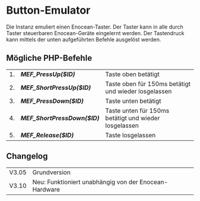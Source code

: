 <!DOCTYPE html>
<html lang="de">
  <head>
    <meta charset="utf-8">
	<meta name="viewport" content="width=device-width">
  </head>

  <body>
	<h1>Button-Emulator</h1>
	Die Instanz emuliert einen Enocean-Taster. Der Taster kann in alle durch Taster steuerbaren Enocean-Geräte eingelernt werden. Der Tastendruck kann mittels der unten aufgeführten Befehle ausgelöst werden. 
	<h2>Mögliche PHP-Befehle</h3>
	<table>
	  <tr>
		<td>1.</td>
		<td><b><i>MEF_PressUp($ID)</i></b></td>
		<td>Taste oben betätigt</td>
	  </tr>
	  <tr>
		<td>2.</td>
		<td><b><i>MEF_ShortPressUp($ID)</i></b></td>
		<td>Taste oben für 150ms betätigt und wieder losgelassen</td>
	  </tr>
	  <tr>
		<td>3.</td>
		<td><b><i>MEF_PressDown($ID)</i></b></td>
		<td>Taste unten betätigt</td>
	  </tr>
	  <tr>
		<td>4.</td>
		<td><b><i>MEF_ShortPressDown($ID)</i></b></td>
		<td>Taste unten für 150ms betätigt und wieder losgelassen</td>
	  </tr>
	  <tr>
		<td>5.</td>
		<td><b><i>MEF_Release($ID)</i></b></td>
		<td>Taste losgelassen</td>
	  </tr>
	</table>
	<h2>Changelog</h2>
	<table>
	  <tr>
		<td>V3.05</td>
		<td>Grundversion</td>
	  </tr>
	  <tr>
		<td>V3.10</td>
		<td>Neu: Funktioniert unabhängig von der Enocean-Hardware</td>
	  </tr>
	</table>
  </body>
</html>

